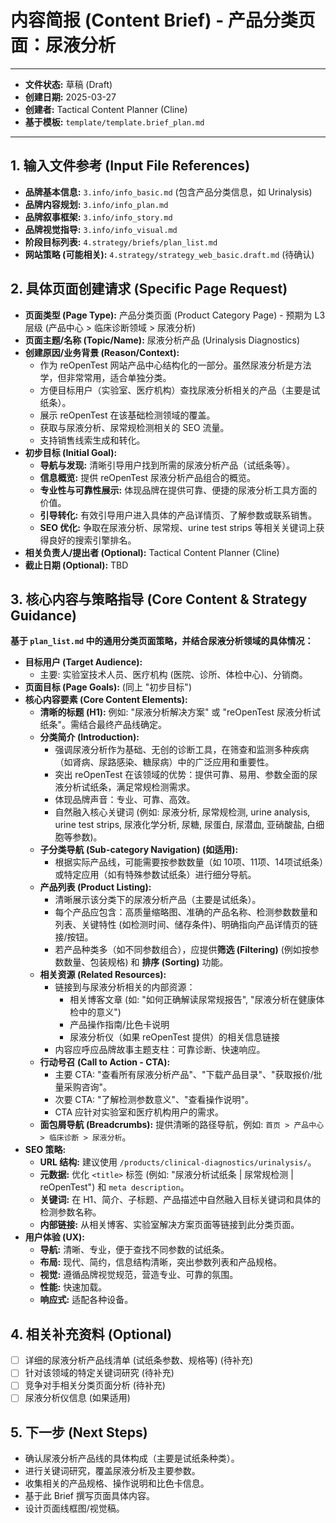 # 内容简报 (Content Brief) - 产品分类页面：尿液分析

---
*   **文件状态:** 草稿 (Draft)
*   **创建日期:** 2025-03-27
*   **创建者:** Tactical Content Planner (Cline)
*   **基于模板:** `template/template.brief_plan.md`
---

## 1. 输入文件参考 (Input File References)

*   **品牌基本信息:** `3.info/info_basic.md` (包含产品分类信息，如 Urinalysis)
*   **品牌内容规划:** `3.info/info_plan.md`
*   **品牌叙事框架:** `3.info/info_story.md`
*   **品牌视觉指导:** `3.info/info_visual.md`
*   **阶段目标列表:** `4.strategy/briefs/plan_list.md`
*   **网站策略 (可能相关):** `4.strategy/strategy_web_basic.draft.md` (待确认)

## 2. 具体页面创建请求 (Specific Page Request)

*   **页面类型 (Page Type):** 产品分类页面 (Product Category Page) - 预期为 L3 层级 (产品中心 > 临床诊断领域 > 尿液分析)
*   **页面主题/名称 (Topic/Name):** 尿液分析产品 (Urinalysis Diagnostics)
*   **创建原因/业务背景 (Reason/Context):**
    *   作为 reOpenTest 网站产品中心结构化的一部分。虽然尿液分析是方法学，但非常常用，适合单独分类。
    *   方便目标用户（实验室、医疗机构）查找尿液分析相关的产品（主要是试纸条）。
    *   展示 reOpenTest 在该基础检测领域的覆盖。
    *   获取与尿液分析、尿常规检测相关的 SEO 流量。
    *   支持销售线索生成和转化。
*   **初步目标 (Initial Goal):**
    *   **导航与发现:** 清晰引导用户找到所需的尿液分析产品（试纸条等）。
    *   **信息概览:** 提供 reOpenTest 尿液分析产品组合的概览。
    *   **专业性与可靠性展示:** 体现品牌在提供可靠、便捷的尿液分析工具方面的价值。
    *   **引导转化:** 有效引导用户进入具体的产品详情页、了解参数或联系销售。
    *   **SEO 优化:** 争取在尿液分析、尿常规、urine test strips 等相关关键词上获得良好的搜索引擎排名。
*   **相关负责人/提出者 (Optional):** Tactical Content Planner (Cline)
*   **截止日期 (Optional):** TBD

## 3. 核心内容与策略指导 (Core Content & Strategy Guidance)

**基于 `plan_list.md` 中的通用分类页面策略，并结合尿液分析领域的具体情况：**

*   **目标用户 (Target Audience):**
    *   主要: 实验室技术人员、医疗机构 (医院、诊所、体检中心)、分销商。
*   **页面目标 (Page Goals):** (同上 "初步目标")
*   **核心内容要素 (Core Content Elements):**
    *   **清晰的标题 (H1):** 例如: "尿液分析解决方案" 或 "reOpenTest 尿液分析试纸条"。需结合最终产品线确定。
    *   **分类简介 (Introduction):**
        *   强调尿液分析作为基础、无创的诊断工具，在筛查和监测多种疾病（如肾病、尿路感染、糖尿病）中的广泛应用和重要性。
        *   突出 reOpenTest 在该领域的优势：提供可靠、易用、参数全面的尿液分析试纸条，满足常规检测需求。
        *   体现品牌声音：专业、可靠、高效。
        *   自然融入核心关键词 (例如: 尿液分析, 尿常规检测, urine analysis, urine test strips, 尿液化学分析, 尿糖, 尿蛋白, 尿潜血, 亚硝酸盐, 白细胞等参数)。
    *   **子分类导航 (Sub-category Navigation) (如适用):**
        *   根据实际产品线，可能需要按参数数量（如 10项、11项、14项试纸条）或特定应用（如有特殊参数试纸条）进行细分导航。
    *   **产品列表 (Product Listing):**
        *   清晰展示该分类下的尿液分析产品（主要是试纸条）。
        *   每个产品应包含：高质量缩略图、准确的产品名称、检测参数数量和列表、关键特性 (如检测时间、储存条件)、明确指向产品详情页的链接/按钮。
        *   若产品种类多（如不同参数组合），应提供**筛选 (Filtering)** (例如按参数数量、包装规格) 和 **排序 (Sorting)** 功能。
    *   **相关资源 (Related Resources):**
        *   链接到与尿液分析相关的内部资源：
            *   相关博客文章 (如: "如何正确解读尿常规报告", "尿液分析在健康体检中的意义")
            *   产品操作指南/比色卡说明
            *   尿液分析仪（如果 reOpenTest 提供）的相关信息链接
        *   内容应呼应品牌故事主题支柱：可靠诊断、快速响应。
    *   **行动号召 (Call to Action - CTA):**
        *   主要 CTA: "查看所有尿液分析产品"、"下载产品目录"、"获取报价/批量采购咨询"。
        *   次要 CTA: "了解检测参数意义"、"查看操作说明"。
        *   CTA 应针对实验室和医疗机构用户的需求。
    *   **面包屑导航 (Breadcrumbs):** 提供清晰的路径导航，例如: `首页 > 产品中心 > 临床诊断 > 尿液分析`。
*   **SEO 策略:**
    *   **URL 结构:** 建议使用 `/products/clinical-diagnostics/urinalysis/`。
    *   **元数据:** 优化 `<title>` 标签 (例如: "尿液分析试纸条 | 尿常规检测 | reOpenTest") 和 `meta description`。
    *   **关键词:** 在 H1、简介、子标题、产品描述中自然融入目标关键词和具体的检测参数名称。
    *   **内部链接:** 从相关博客、实验室解决方案页面等链接到此分类页面。
*   **用户体验 (UX):**
    *   **导航:** 清晰、专业，便于查找不同参数的试纸条。
    *   **布局:** 现代、简约，信息结构清晰，突出参数列表和产品规格。
    *   **视觉:** 遵循品牌视觉规范，营造专业、可靠的氛围。
    *   **性能:** 快速加载。
    *   **响应式:** 适配各种设备。

## 4. 相关补充资料 (Optional)

*   [ ] 详细的尿液分析产品线清单 (试纸条参数、规格等) (待补充)
*   [ ] 针对该领域的特定关键词研究 (待补充)
*   [ ] 竞争对手相关分类页面分析 (待补充)
*   [ ] 尿液分析仪信息 (如果适用)

## 5. 下一步 (Next Steps)

*   确认尿液分析产品线的具体构成（主要是试纸条种类）。
*   进行关键词研究，覆盖尿液分析及主要参数。
*   收集相关的产品规格、操作说明和比色卡信息。
*   基于此 Brief 撰写页面具体内容。
*   设计页面线框图/视觉稿。
